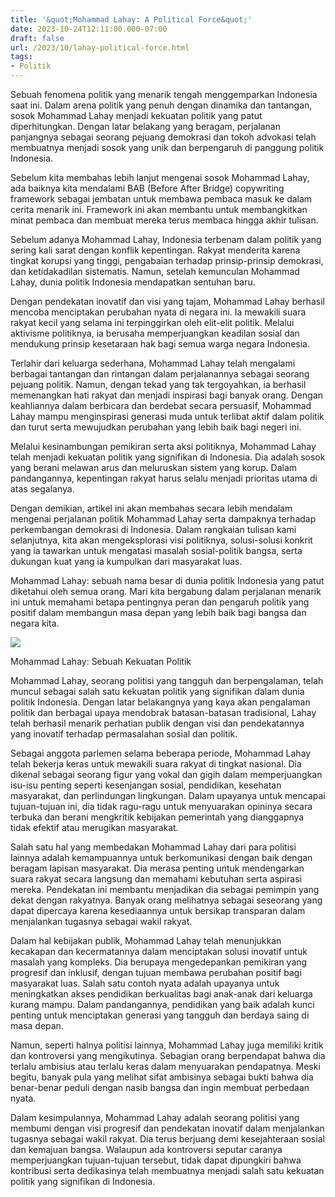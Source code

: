 ```yaml
---
title: '&quot;Mohammad Lahay: A Political Force&quot;'
date: 2023-10-24T12:11:00.000-07:00
draft: false
url: /2023/10/lahay-political-force.html
tags: 
- Politik
---
```


  

Sebuah fenomena politik yang menarik tengah menggemparkan Indonesia saat ini. Dalam arena politik yang penuh dengan dinamika dan tantangan, sosok Mohammad Lahay menjadi kekuatan politik yang patut diperhitungkan. Dengan latar belakang yang beragam, perjalanan panjangnya sebagai seorang pejuang demokrasi dan tokoh advokasi telah membuatnya menjadi sosok yang unik dan berpengaruh di panggung politik Indonesia.

  

Sebelum kita membahas lebih lanjut mengenai sosok Mohammad Lahay, ada baiknya kita mendalami BAB (Before After Bridge) copywriting framework sebagai jembatan untuk membawa pembaca masuk ke dalam cerita menarik ini. Framework ini akan membantu untuk membangkitkan minat pembaca dan membuat mereka terus membaca hingga akhir tulisan.

  

Sebelum adanya Mohammad Lahay, Indonesia terbenam dalam politik yang sering kali sarat dengan konflik kepentingan. Rakyat menderita karena tingkat korupsi yang tinggi, pengabaian terhadap prinsip-prinsip demokrasi, dan ketidakadilan sistematis. Namun, setelah kemunculan Mohammad Lahay, dunia politik Indonesia mendapatkan sentuhan baru.

  

Dengan pendekatan inovatif dan visi yang tajam, Mohammad Lahay berhasil mencoba menciptakan perubahan nyata di negara ini. Ia mewakili suara rakyat kecil yang selama ini terpinggirkan oleh elit-elit politik. Melalui aktivisme politiknya, ia berusaha memperjuangkan keadilan sosial dan mendukung prinsip kesetaraan hak bagi semua warga negara Indonesia.

  

Terlahir dari keluarga sederhana, Mohammad Lahay telah mengalami berbagai tantangan dan rintangan dalam perjalanannya sebagai seorang pejuang politik. Namun, dengan tekad yang tak tergoyahkan, ia berhasil memenangkan hati rakyat dan menjadi inspirasi bagi banyak orang. Dengan keahliannya dalam berbicara dan berdebat secara persuasif, Mohammad Lahay mampu menginspirasi generasi muda untuk terlibat aktif dalam politik dan turut serta mewujudkan perubahan yang lebih baik bagi negeri ini.

  

Melalui kesinambungan pemikiran serta aksi politiknya, Mohammad Lahay telah menjadi kekuatan politik yang signifikan di Indonesia. Dia adalah sosok yang berani melawan arus dan meluruskan sistem yang korup. Dalam pandangannya, kepentingan rakyat harus selalu menjadi prioritas utama di atas segalanya.

  

Dengan demikian, artikel ini akan membahas secara lebih mendalam mengenai perjalanan politik Mohammad Lahay serta dampaknya terhadap perkembangan demokrasi di Indonesia. Dalam rangkaian tulisan kami selanjutnya, kita akan mengeksplorasi visi politiknya, solusi-solusi konkrit yang ia tawarkan untuk mengatasi masalah sosial-politik bangsa, serta dukungan kuat yang ia kumpulkan dari masyarakat luas.

  

Mohammad Lahay: sebuah nama besar di dunia politik Indonesia yang patut diketahui oleh semua orang. Mari kita bergabung dalam perjalanan menarik ini untuk memahami betapa pentingnya peran dan pengaruh politik yang positif dalam membangun masa depan yang lebih baik bagi bangsa dan negara kita.

  

![](https://cdn-2.tstatic.net/palu/foto/bank/images/Bupati-Tojo-Una-una-Mohammad-Lahay-kiri-menangf.jpg)

  

Mohammad Lahay: Sebuah Kekuatan Politik

  

Mohammad Lahay, seorang politisi yang tangguh dan berpengalaman, telah muncul sebagai salah satu kekuatan politik yang signifikan dalam dunia politik Indonesia. Dengan latar belakangnya yang kaya akan pengalaman politik dan berbagai upaya mendobrak batasan-batasan tradisional, Lahay telah berhasil menarik perhatian publik dengan visi dan pendekatannya yang inovatif terhadap permasalahan sosial dan politik.

  

Sebagai anggota parlemen selama beberapa periode, Mohammad Lahay telah bekerja keras untuk mewakili suara rakyat di tingkat nasional. Dia dikenal sebagai seorang figur yang vokal dan gigih dalam memperjuangkan isu-isu penting seperti kesenjangan sosial, pendidikan, kesehatan masyarakat, dan perlindungan lingkungan. Dalam upayanya untuk mencapai tujuan-tujuan ini, dia tidak ragu-ragu untuk menyuarakan opininya secara terbuka dan berani mengkritik kebijakan pemerintah yang dianggapnya tidak efektif atau merugikan masyarakat.

  

Salah satu hal yang membedakan Mohammad Lahay dari para politisi lainnya adalah kemampuannya untuk berkomunikasi dengan baik dengan beragam lapisan masyarakat. Dia merasa penting untuk mendengarkan suara rakyat secara langsung dan memahami kebutuhan serta aspirasi mereka. Pendekatan ini membantu menjadikan dia sebagai pemimpin yang dekat dengan rakyatnya. Banyak orang melihatnya sebagai seseorang yang dapat dipercaya karena kesediaannya untuk bersikap transparan dalam menjalankan tugasnya sebagai wakil rakyat.

  

Dalam hal kebijakan publik, Mohammad Lahay telah menunjukkan kecakapan dan kecermatannya dalam menciptakan solusi inovatif untuk masalah yang kompleks. Dia berupaya mengedepankan pemikiran yang progresif dan inklusif, dengan tujuan membawa perubahan positif bagi masyarakat luas. Salah satu contoh nyata adalah upayanya untuk meningkatkan akses pendidikan berkualitas bagi anak-anak dari keluarga kurang mampu. Dalam pandangannya, pendidikan yang baik adalah kunci penting untuk menciptakan generasi yang tangguh dan berdaya saing di masa depan.

  

Namun, seperti halnya politisi lainnya, Mohammad Lahay juga memiliki kritik dan kontroversi yang mengikutinya. Sebagian orang berpendapat bahwa dia terlalu ambisius atau terlalu keras dalam menyuarakan pendapatnya. Meski begitu, banyak pula yang melihat sifat ambisinya sebagai bukti bahwa dia benar-benar peduli dengan nasib bangsa dan ingin membuat perbedaan nyata.

  

Dalam kesimpulannya, Mohammad Lahay adalah seorang politisi yang membumi dengan visi progresif dan pendekatan inovatif dalam menjalankan tugasnya sebagai wakil rakyat. Dia terus berjuang demi kesejahteraan sosial dan kemajuan bangsa. Walaupun ada kontroversi seputar caranya memperjuangkan tujuan-tujuan tersebut, tidak dapat dipungkiri bahwa kontribusi serta dedikasinya telah membuatnya menjadi salah satu kekuatan politik yang signifikan di Indonesia.